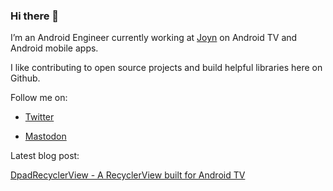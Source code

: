 ### Hi there 👋

I’m an Android Engineer currently working at [Joyn](https://www.joyn.de/) on Android TV and Android mobile apps.

I like contributing to open source projects and build helpful libraries here on Github.

Follow me on:

- [Twitter](https://twitter.com/SousaRub)

- <a rel="me" href="https://androiddev.social/@rubensousa">Mastodon</a>


Latest blog post:

[DpadRecyclerView - A RecyclerView built for Android TV](https://rubensousa.com/2022/11/08/dpadrecyclerview/)
